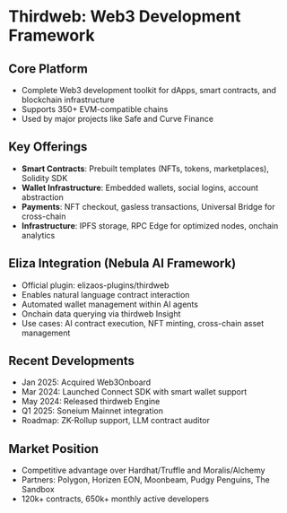 # Thirdweb: Web3 Development Framework

## Core Platform
- Complete Web3 development toolkit for dApps, smart contracts, and blockchain infrastructure
- Supports 350+ EVM-compatible chains
- Used by major projects like Safe and Curve Finance

## Key Offerings
- **Smart Contracts**: Prebuilt templates (NFTs, tokens, marketplaces), Solidity SDK
- **Wallet Infrastructure**: Embedded wallets, social logins, account abstraction
- **Payments**: NFT checkout, gasless transactions, Universal Bridge for cross-chain
- **Infrastructure**: IPFS storage, RPC Edge for optimized nodes, onchain analytics

## Eliza Integration (Nebula AI Framework)
- Official plugin: elizaos-plugins/thirdweb
- Enables natural language contract interaction
- Automated wallet management within AI agents
- Onchain data querying via thirdweb Insight
- Use cases: AI contract execution, NFT minting, cross-chain asset management

## Recent Developments
- Jan 2025: Acquired Web3Onboard
- Mar 2024: Launched Connect SDK with smart wallet support
- May 2024: Released thirdweb Engine
- Q1 2025: Soneium Mainnet integration
- Roadmap: ZK-Rollup support, LLM contract auditor

## Market Position
- Competitive advantage over Hardhat/Truffle and Moralis/Alchemy
- Partners: Polygon, Horizen EON, Moonbeam, Pudgy Penguins, The Sandbox
- 120k+ contracts, 650k+ monthly active developers
